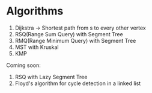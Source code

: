 # Algorithms

1. Dijkstra -> Shortest path from s to every other vertex
2. RSQ(Range Sum Query) with Segment Tree
3. RMQ(Range Minimum Query) with Segment Tree
4. MST with Kruskal
5. KMP

Coming soon:
1. RSQ with Lazy Segment Tree
2. Floyd's algorithm for cycle detection in a linked list
